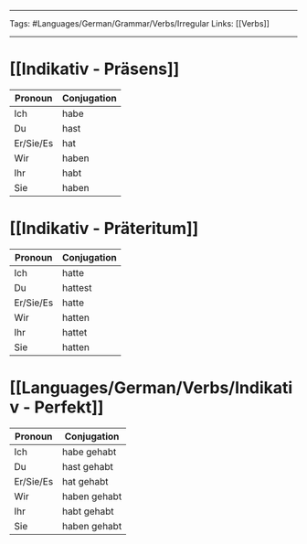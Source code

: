 ___
Tags: #Languages/German/Grammar/Verbs/Irregular 
Links: [[Verbs]]
___
# [[Indikativ - Präsens]]
Pronoun|Conjugation
------------ | ------------
Ich | habe
Du | hast
Er/Sie/Es | hat
Wir | haben
Ihr | habt
Sie | haben


# [[Indikativ - Präteritum]]
Pronoun|Conjugation
------------ | ------------
Ich | hatte
Du | hattest
Er/Sie/Es | hatte
Wir | hatten
Ihr | hattet
Sie | hatten


# [[Languages/German/Verbs/Indikativ - Perfekt]]
Pronoun|Conjugation
------------ | ------------
Ich | habe gehabt
Du | hast gehabt
Er/Sie/Es | hat gehabt
Wir | haben gehabt
Ihr | habt gehabt
Sie | haben gehabt